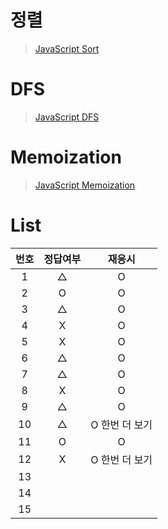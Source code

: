 # 정렬
> [JavaScript Sort](../../../theory/recursive.md)

# DFS
> [JavaScript DFS](../../../theory/dfs.md)

# Memoization
> [JavaScript Memoization](../../../theory/memoization.md)

# List
|번호|정답여부|재응시|
|:---:|:---:|:---:|
|1|△|O|
|2|O|O|
|3|△|O|
|4|X|O|
|5|X|O|
|6|△|O|
|7|△|O|
|8|X|O|
|9|△|O|
|10|△|O 한번 더 보기|
|11|O|O|
|12|X|O 한번 더 보기|
|13|||
|14|||
|15|||